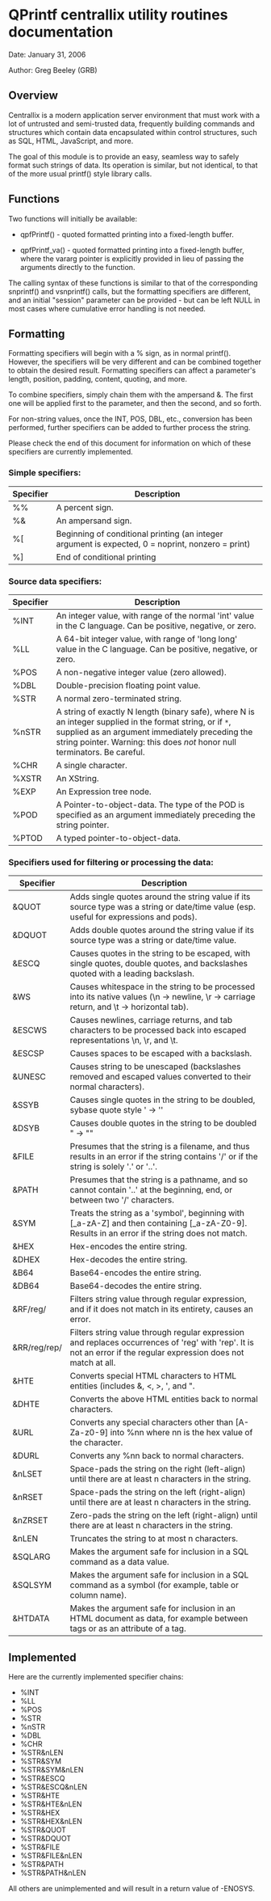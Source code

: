 # QPrintf centrallix utility routines documentation
Date:		January 31, 2006

Author:		Greg Beeley (GRB)

## Overview
Centrallix is a modern application server environment that must work with a lot of untrusted and semi-trusted data, frequently building commands and structures which contain data encapsulated within control structures, such as SQL, HTML, JavaScript, and more.

The goal of this module is to provide an easy, seamless way to safely format such strings of data.  Its operation is similar, but not identical, to that of the more usual printf() style library calls.

## Functions
Two functions will initially be available:

- qpfPrintf() - quoted formatted printing into a fixed-length buffer.

- qpfPrintf_va() - quoted formatted printing into a fixed-length buffer, where the vararg pointer is explicitly provided in lieu of passing the arguments directly to the function.

The calling syntax of these functions is similar to that of the corresponding snprintf() and vsnprintf() calls, but the formatting specifiers are different, and an initial "session" parameter can be provided - but can be left NULL in most cases where cumulative error handling is not needed.

## Formatting
Formatting specifiers will begin with a % sign, as in normal printf(). However, the specifiers will be very different and can be combined together to obtain the desired result.  Formatting specifiers can affect a parameter's length, position, padding, content, quoting, and more.

To combine specifiers, simply chain them with the ampersand &.  The first one will be applied first to the parameter, and then the second, and so forth.

For non-string values, once the INT, POS, DBL, etc., conversion has been performed, further specifiers can be added to further process the string.

Please check the end of this document for information on which of these specifiers are currently implemented.

### Simple specifiers:

| Specifier | Description
| --------- | ------------
| %%        | A percent sign.
| %&        | An ampersand sign.
| %[        | Beginning of conditional printing (an integer argument is expected, 0 = noprint, nonzero = print)
| %]        | End of conditional printing

### Source data specifiers:

| Specifier | Description
| --------- | ------------
| %INT      | An integer value, with range of the normal 'int' value in the C language.  Can be positive, negative, or zero.   
| %LL       | A 64-bit integer value, with range of 'long long' value in the C language.  Can be positive, negative, or zero.
| %POS      | A non-negative integer value (zero allowed).
| %DBL      | Double-precision floating point value.
| %STR      | A normal zero-terminated string.
| %nSTR     | A string of exactly N length (binary safe), where N is an integer supplied in the format string, or if `*`, supplied as an argument immediately preceding the string pointer. Warning:  this does *not* honor null terminators.  Be careful.
| %CHR      | A single character.
| %XSTR     | An XString.
| %EXP      | An Expression tree node.
| %POD      | A Pointer-to-object-data.  The type of the POD is specified as an argument immediately preceding the string pointer.
| %PTOD     | A typed pointer-to-object-data.

### Specifiers used for filtering or processing the data:

| Specifier         | Description
| ----------------- | ------------
| &QUOT             | Adds single quotes around the string value if its source type was a string or date/time value (esp. useful for expressions and pods).
| &DQUOT            | Adds double quotes around the string value if its source type was a string or date/time value.
| &ESCQ             | Causes quotes in the string to be escaped, with single quotes, double quotes, and backslashes quoted with a leading backslash.
| &WS               | Causes whitespace in the string to be processed into its native values (\n -> newline, \r -> carriage return, and \t -> horizontal tab).
| &ESCWS            | Causes newlines, carriage returns, and tab characters to be processed back into escaped representations \n, \r, and \t.
| &ESCSP            | Causes spaces to be escaped with a backslash.
| &UNESC            | Causes string to be unescaped (backslashes removed and escaped values converted to their normal characters).
| &SSYB             | Causes single quotes in the string to be doubled, sybase quote style ' -> ''
| &DSYB             | Causes double quotes in the string to be doubled " -> ""
| &FILE             | Presumes that the string is a filename, and thus results in an error if the string contains '/' or if the string is solely '.' or '..'.
| &PATH             | Presumes that the string is a pathname, and so cannot contain '..' at the beginning, end, or between two '/' characters.
| &SYM              | Treats the string as a 'symbol', beginning with [_a-zA-Z] and then containing [_a-zA-Z0-9].  Results in an error if the string does not match.
| &HEX              | Hex-encodes the entire string.
| &DHEX             | Hex-decodes the entire string.
| &B64              | Base64-encodes the entire string.
| &DB64             | Base64-decodes the entire string.
| &RF/reg/          | Filters string value through regular expression, and if it does not match in its entirety, causes an error.
| &RR/reg/rep/      | Filters string value through regular expression and replaces occurrences of 'reg' with 'rep'.  It is not an error if the regular expression does not match at all.
| &HTE              | Converts special HTML characters to HTML entities (includes &, <, >, ', and ".
| &DHTE             | Converts the above HTML entities back to normal characters.
| &URL              | Converts any special characters other than [A-Za-z0-9] into %nn where nn is the hex value of the character.
| &DURL             | Converts any %nn back to normal characters.
| &nLSET            | Space-pads the string on the right (left-align) until there are at least n characters in the string.
| &nRSET            | Space-pads the string on the left (right-align) until there are at least n characters in the string.
| &nZRSET           | Zero-pads the string on the left (right-align) until there are at least n characters in the string.
| &nLEN             | Truncates the string to at most n characters.
| &SQLARG           | Makes the argument safe for inclusion in a SQL command as a data value.
| &SQLSYM           | Makes the argument safe for inclusion in a SQL command as a symbol (for example, table or column name).
| &HTDATA           | Makes the argument safe for inclusion in an HTML document as data, for example between tags or as an attribute of a tag.

## Implemented
Here are the currently implemented specifier chains:

- %INT
- %LL
- %POS
- %STR
- %nSTR
- %DBL
- %CHR
- %STR&nLEN
- %STR&SYM
- %STR&SYM&nLEN
- %STR&ESCQ
- %STR&ESCQ&nLEN
- %STR&HTE
- %STR&HTE&nLEN
- %STR&HEX
- %STR&HEX&nLEN
- %STR&QUOT
- %STR&DQUOT
- %STR&FILE
- %STR&FILE&nLEN
- %STR&PATH
- %STR&PATH&nLEN

All others are unimplemented and will result in a return value of -ENOSYS.

